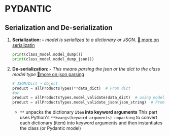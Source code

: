# **PYDANTIC**

## Serialization and De-serialization

1. **Serialization: -** _model is serialized to a dictionary or JSON._ [🔗 more on serializatin](https://docs.pydantic.dev/latest/concepts/serialization/)

   ```py
   print(class_model.model_dump())
   print(class_model.model_dump_json())
   ```

2. **De-serialization: -** _This means parsing the json or the dict to the class model type_ [🔗more on json parsing](https://docs.pydantic.dev/latest/concepts/json/)

   ```py
   # JSON/Dict → Object
   product = allProductsTypes(**data_dict)  # From dict
   #or
   product = allProductsTypes.model_validate(data_dict)  # using model_validate
   product = allProductsTypes.model_validate_json(json_string)  # From JSON
   ```

   - `**` unpacks the dictionary **`item` into keyword arguments** This part uses Python's `**kwargs(keyword arguments) unpacking` to convert each dictionary (item) into keyword arguments and then instantiates the class (or Pydantic model)

